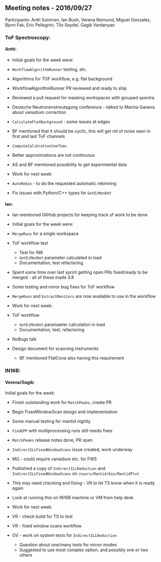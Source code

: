 ## Meeting notes - 2016/09/27

Participants: Antti Soininen, Ian Bush, Verena Reimund, Miguel Gonzalez, Bjorn Fak, Eric Pellegrini, Tilo Seydel, Gagik Vardanyan 

### ToF Spectroscopy:

#### Antti:

* Initial goals for the week were:
 * `WorkflowAlgorithmRunner` testing, etc.
 * Algorithms for TOF workflow, e.g. flat background

* WorkflowAlgorithmRunner PR reviewed and ready to ship
* Reviewed a pull request for masking workspaces with grouped spectra
* Deutsche Neutronenstreutagung conference - talked to Marina Ganeva about vanadium correction
* `CalculateFlatBackground` - some issues at edges
 * BF mentioned that it should be cyclic, this will get rid of noise seen in first and last ToF channels
* `ComputeCalibrationCoefVan`
 * Better approximations are not continuous
 * AS and BF mentioned possibility to get experimental data

* Work for next week:
 * `AutoRebin` - to do the requested automatic rebinning
 * Fix issues with Python/C++ types for `GetEiMonDet`

#### Ian:

* Ian mentioned GitHub projects for keeping track of work to be done

* Initial goals for the week were:
 * `MergeRuns` for a single workspace
 * ToF workflow test
   * Test for IN6
   * `GetEiMonDet` parameter calculated in load
   * Documentation, test refactoring
 
* Spent some time over last sprint getting open PRs fixed/ready to be merged - all of these made 3.8
* Some testing and minor bug fixes for ToF workflow
 * `MergeRuns` and `ExtractMonitors` are now available to use in the workflow

* Work for next week:
 * ToF workflow
   * `GetEiMonDet` paramaeter calculation in load
   * Documentation, test, refactoring
 * NoBugs talk
 * Design document for scanning instruments
   * BF mentioned FlatCone also having this requirement

### IN16B:

#### Verena/Gagik:

Initial goals for the week:
 * Finish outstanding work for `MatchPeaks`, create PR
 * Begin FixedWindowScan design and implementation

* Some manual testing for mantid nightly
* `FindEPP` with multiprocessing runs still needs fixes
* `MatchPeaks` release notes done, PR open
* `IndirectILLFixedWindowScans` issue created, work underway
 * MG - could require vanadium etc. for FWS
* Published a copy of `IndirectILLReduction` and `IndirectILLFixedWindowScans` on `/users/Mantid/bin/MantidPlot`
 * This may need checking and fixing - VR to let TS know when it is ready again
 * Look at running this on IN16B machine or VM from help desk

* Work for next week:
 * VR - check build for TS to test
 * VR - fixed window scans workflow
 * GV - work on system tests for `IndirectILLReduction`
   * Question about one/many tests for mirror modes
   * Suggested to use most complex option, and possibly one or two others



